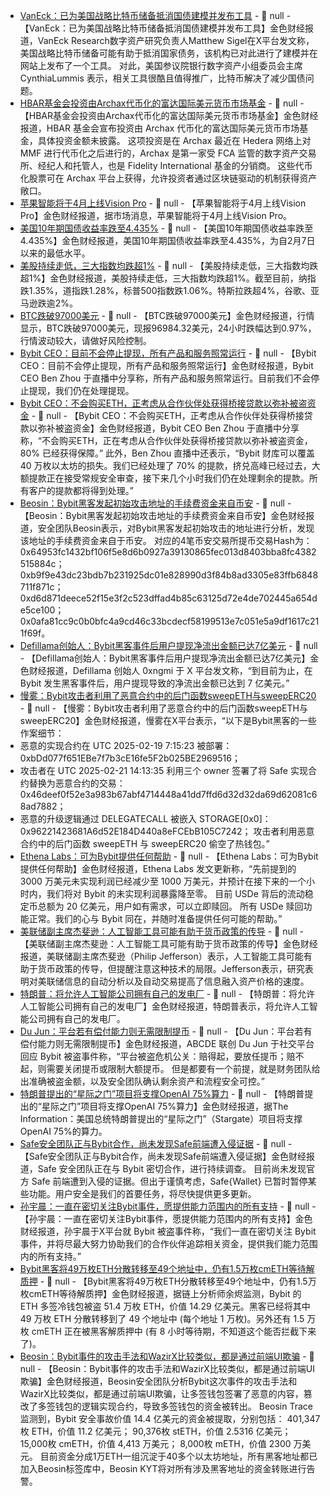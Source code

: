 - [VanEck：已为美国战略比特币储备抵消国债建模并发布工具](https://x.com/matthew_sigel/status/1892654369025245281) - 📰 null - 【VanEck：已为美国战略比特币储备抵消国债建模并发布工具】金色财经报道，VanEck Research数字资产研究负责人Matthew Sigel在X平台发文称，美国战略比特币储备可能有助于抵消国家债务，该机构已对此进行了建模并在网站上发布了一个工具。 
对此，美国参议院银行数字资产小组委员会主席 CynthiaLummis 表示，相关工具很酷且值得推广，比特币解决了减少国债问题。
- [HBAR基金会投资由Archax代币化的富达国际美元货币市场基金](https://www.hbarfoundation.org/blog-post/hbar-foundation-invests-in-fidelity-internationals-usd-money-market-fund-tokenized-by-archax) - 📰 null - 【HBAR基金会投资由Archax代币化的富达国际美元货币市场基金】金色财经报道，HBAR 基金会宣布投资由 Archax 代币化的富达国际美元货币市场基金，具体投资金额未披露。 
这项投资是在 Archax 最近在 Hedera 网络上对 MMF 进行代币化之后进行的，Archax 是第一家受 FCA 监管的数字资产交易所、经纪人和托管人，也是 Fidelity International 基金的分销商。 
这些代币化股票可在 Archax 平台上获得，允许投资者通过区块链驱动的机制获得资产敞口。
- [苹果智能将于4月上线Vision Pro](https://flash.jin10.com/detail/20250222020404887800) - 📰 null - 【苹果智能将于4月上线Vision Pro】金色财经报道，据市场消息，苹果智能将于4月上线Vision Pro。
- [美国10年期国债收益率跌至4.435%]() - 📰 null - 【美国10年期国债收益率跌至4.435%】金色财经报道，美国10年期国债收益率跌至4.435%，为自2月7日以来的最低水平。
- [美股持续走低，三大指数均跌超1%]() - 📰 null - 【美股持续走低，三大指数均跌超1%】金色财经报道，美股持续走低，三大指数均跌超1%。截至目前，纳指跌1.35%，道指跌1.28%，标普500指数跌1.06%。特斯拉跌超4%，谷歌、亚马逊跌逾2%。
- [BTC跌破97000美元]() - 📰 null - 【BTC跌破97000美元】金色财经报道，行情显示，BTC跌破97000美元，现报96984.32美元，24小时跌幅达到0.97%，行情波动较大，请做好风险控制。
- [Bybit CEO：目前不会停止提现，所有产品和服务照常运行](https://x.com/Bybit_Official/status/1892986507113439328) - 📰 null - 【Bybit CEO：目前不会停止提现，所有产品和服务照常运行】金色财经报道，Bybit CEO Ben Zhou 于直播中分享称，所有产品和服务照常运行。目前我们不会停止提现，我们仍在处理提现。
- [Bybit CEO：不会购买ETH，正考虑从合作伙伴处获得桥接贷款以弥补被盗资金](https://x.com/Bybit_Official/status/1892986507113439328) - 📰 null - 【Bybit CEO：不会购买ETH，正考虑从合作伙伴处获得桥接贷款以弥补被盗资金】金色财经报道，Bybit CEO Ben Zhou 于直播中分享称，“不会购买ETH，正在考虑从合作伙伴处获得桥接贷款以弥补被盗资金，80% 已经获得保障。” 
此外，Ben Zhou 直播中还表示，“Bybit 财库可以覆盖 40 万枚以太坊的损失。我们已经处理了 70% 的提款，挤兑高峰已经过去，大额提款正在接受常规安全审查，接下来几个小时我们仍在处理剩余的提款。所有客户的提款都将得到处理。”
- [Beosin：Bybit黑客发起初始攻击地址的手续费资金来自币安](https://x.com/Beosin_com/status/1892990615769502047) - 📰 null - 【Beosin：Bybit黑客发起初始攻击地址的手续费资金来自币安】金色财经报道，安全团队Beosin表示，对Bybit黑客发起初始攻击的地址进行分析，发现该地址的手续费资金来自于币安。 
对应的4笔币安交易所提币交易Hash为： 
0x64953fc1432bf106f5e8d6b0927a39130865fec013d8403bba8fc4382515884c； 
0xb9f9e43dc23bdb7b231925dc01e828990d3f84b8ad3305e83ffb6848711f871c； 
0xd6d871deece52f15e3f2c523dffad4b85c63125d72e4de702445a654de5ce100； 
0x0afa81cc9c0b0bfc4a9cd46c33bcdecf58199513e7c051e5a9df1617c211f69f。
- [Defillama创始人：Bybit黑客事件后用户提现净流出金额已达7亿美元](https://x.com/0xngmi/status/1892973513809559569) - 📰 null - 【Defillama创始人：Bybit黑客事件后用户提现净流出金额已达7亿美元】金色财经报道，Defillama 创始人 0xngmi 于 X 平台发文称，“到目前为止，在 Bybit 发生黑客事件后，用户提现导致的净流出金额已达到 7 亿美元。”
- [慢雾：Bybit攻击者利用了恶意合约中的后门函数sweepETH与sweepERC20](https://x.com/SlowMist_Team/status/1892976621491232919) - 📰 null - 【慢雾：Bybit攻击者利用了恶意合约中的后门函数sweepETH与sweepERC20】金色财经报道，慢雾在X平台表示，“以下是Bybit黑客的一些作案细节： 
- 恶意的实现合约在 UTC 2025-02-19 7:15:23 被部署：0xbDd077f651EBe7f7b3cE16fe5F2b025BE2969516； 
- 攻击者在 UTC 2025-02-21 14:13:35 利用三个 owner 签署了将 Safe 实现合约替换为恶意合约的交易：0x46deef0f52e3a983b67abf4714448a41dd7ffd6d32d32da69d62081c68ad7882； 
- 恶意的升级逻辑通过 DELEGATECALL 被嵌入 STORAGE[0x0]：0x96221423681A6d52E184D440a8eFCEbB105C7242； 
攻击者利用恶意合约中的后门函数 sweepETH 与 sweepERC20 偷空了热钱包。”
- [Ethena Labs：可为Bybit提供任何帮助](https://x.com/ethena_labs/status/1892981944125956478) - 📰 null - 【Ethena Labs：可为Bybit提供任何帮助】金色财经报道，Ethena Labs 发文更新称，“先前提到的 3000 万美元未实现利润已经减少至 1000 万美元，并预计在接下来的一个小时内，我们将对 Bybit 的未实现利润暴露降至零。 
目前 USDe 背后的流动稳定币总额为 20 亿美元，用户如有需求，可以立即赎回。 
所有 USDe 赎回功能正常。我们的心与 Bybit 同在，并随时准备提供任何可能的帮助。”
- [美联储副主席杰斐逊：人工智能工具可能有助于货币政策的传导](https://www.cls.cn/detail/1950799) - 📰 null - 【美联储副主席杰斐逊：人工智能工具可能有助于货币政策的传导】金色财经报道，美联储副主席杰斐逊（Philip Jefferson）表示，人工智能工具可能有助于货币政策的传导，但提醒注意这种技术的局限。Jefferson表示，研究表明对美联储信息的自动分析以及自动交易提高了信息融入资产价格的速度。
- [特朗普：将允许人工智能公司拥有自己的发电厂](https://www.cls.cn/detail/1950797) - 📰 null - 【特朗普：将允许人工智能公司拥有自己的发电厂】金色财经报道，特朗普表示，将允许人工智能公司拥有自己的发电厂。
- [Du Jun：平台若有偿付能力则无需限制提币](https://x.com/DujunX/status/1892981841960882285) - 📰 null - 【Du Jun：平台若有偿付能力则无需限制提币】金色财经报道，ABCDE 联创 Du Jun 于社交平台回应 Bybit 被盗事件称，“平台被盗危机公关：赔得起，要放任提币；赔不起，则需要关闭提币或限制大额提币。 
但是都要有一个前提，就是财务团队给出准确被盗金额，以及安全团队确认剩余资产和流程安全可控。”
- [特朗普提出的“星际之门”项目将支撑OpenAI 75%算力](https://flash.jin10.com/detail/20250222005620895800) - 📰 null - 【特朗普提出的“星际之门”项目将支撑OpenAI 75%算力】金色财经报道，据The Information：美国总统特朗普提出的“星际之门”（Stargate）项目将支撑OpenAI 75%的算力。
- [Safe安全团队正与Bybit合作，尚未发现Safe前端遭入侵证据](https://x.com/safe/status/1892979581130604576) - 📰 null - 【Safe安全团队正与Bybit合作，尚未发现Safe前端遭入侵证据】金色财经报道，Safe 安全团队正在与 Bybit 密切合作，进行持续调查。 
目前尚未发现官方 Safe 前端遭到入侵的证据。但出于谨慎考虑，Safe{Wallet} 已暂时暂停某些功能。用户安全是我们的首要任务，将尽快提供更多更新。
- [孙宇晨：一直在密切关注Bybit事件，愿提供能力范围内的所有支持](https://x.com/justinsuntron/status/1892977492715258207) - 📰 null - 【孙宇晨：一直在密切关注Bybit事件，愿提供能力范围内的所有支持】金色财经报道，孙宇晨于X平台就 Bybit 被盗事件称，“我们一直在密切关注 Bybit 事件，并将尽最大努力协助我们的合作伙伴追踪相关资金，提供我们能力范围内的所有支持。”
- [Bybit黑客将49万枚ETH分散转移至49个地址中，仍有1.5万枚cmETH等待解质押](https://x.com/EmberCN/status/1892979018905067857) - 📰 null - 【Bybit黑客将49万枚ETH分散转移至49个地址中，仍有1.5万枚cmETH等待解质押】金色财经报道，据链上分析师余烬监测，Bybit 的 ETH 多签冷钱包被盗 51.4 万枚 ETH，价值 14.29 亿美元。黑客已经将其中 49 万枚 ETH 分散转移到了 49 个地址中 (每个地址 1 万枚)。另外还有 1.5 万枚 cmETH 正在被黑客解质押中 (有 8 小时等待期，不知道这个能否拦截下来了)。
- [Beosin：Bybit事件的攻击手法和WazirX比较类似，都是通过前端UI欺骗]() - 📰 null - 【Beosin：Bybit事件的攻击手法和WazirX比较类似，都是通过前端UI欺骗】金色财经报道，Beosin安全团队分析Bybit这次事件的攻击手法和WazirX比较类似，都是通过前端UI欺骗，让多签钱包签署了恶意的内容，篡改了多签钱包的逻辑实现合约，导致多签钱包的资金被转出。 
Beosin Trace监测到，Bybit 安全事故价值 14.4 亿美元的资金被提取，分别包括： 
401,347枚 ETH，价值 11.2 亿美元； 
90,376枚 stETH，价值 2.5316 亿美元； 
15,000枚 cmETH，价值 4,413 万美元； 
8,000枚 mETH，价值 2300 万美元。 
目前资金分成1万ETH一组沉淀于40多个以太坊地址，所有黑客地址都已加入Beosin标签库中，Beosin KYT将对所有涉及黑客地址的资金转账进行告警。

